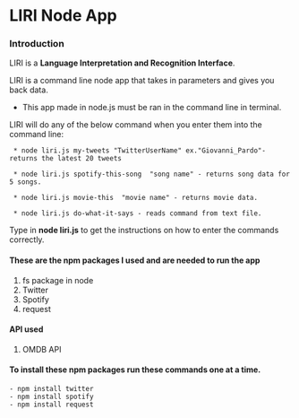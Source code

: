 
# LIRI Node App

### Introduction

LIRI is a **Language Interpretation and Recognition Interface**.

LIRI is a command line node app that takes in parameters and gives you back data.
* This app made in node.js must be ran in the command line in terminal.


LIRI will do any of the below command when you enter them into the command line:

     * node liri.js my-tweets "TwitterUserName" ex."Giovanni_Pardo"- returns the latest 20 tweets

     * node liri.js spotify-this-song  "song name" - returns song data for 5 songs.

     * node liri.js movie-this  "movie name" - returns movie data.

     * node liri.js do-what-it-says - reads command from text file.

Type in **node liri.js** to get the instructions on how to enter the commands correctly. 


#### These are the npm packages I used and are needed to run the app

1. fs package in node
1. Twitter
1. Spotify
1. request

#### API used
1. OMDB API


#### To install these npm packages run these commands one at a time.

    - npm install twitter
    - npm install spotify
    - npm install request
